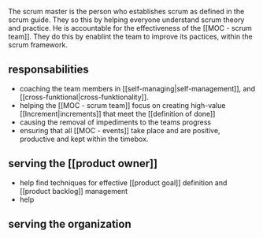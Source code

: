 The scrum master is the person who establishes scrum as defined in the scrum guide. They so this by helping everyone understand scrum theory and practice.
He is accountable for the effectiveness of the [[MOC - scrum team]]. They do this by enablint the team to improve its pactices, within the scrum framework.

## responsabilities
- coaching the team members in [[self-managing|self-management]], and [[cross-funktional|cross-funktionality]].
- helping the [[MOC - scrum team]] focus on creating high-value [[Increment|increments]] that meet the  [[definition of done]]
- causing the removal of impediments to the teams progress
- ensuring that all [[MOC - events]] take place and are positive, productive and kept within the timebox.

## serving the [[product owner]]
- help find techniques for effective [[product goal]] definition and [[product backlog]] management
- help


## serving the organization